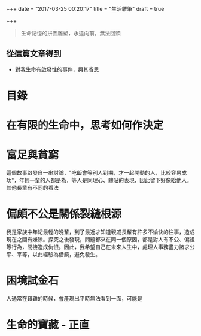+++
date = "2017-03-25 00:20:17"
title = "生活雜筆"
draft = true

+++

> 生命記憶的拼圖雕塑，永遠向前，無法回頭

## 從這篇文章得到

- 對我生命有啟發性的事件，與其省思

# 目錄

<!-- toc -->
<!-- more -->



# 在有限的生命中，思考如何作決定

# 富足與貧窮
這個故事啟發自一串討論，"吃飯會等別人到期，才一起開動的人，比較容易成功"，年輕一輩的人都是為，等人是同理心、體貼的表現，因此留下好像給他人。其他長輩有不同的看法


# 偏頗不公是關係裂縫根源

我是家族中年紀最輕的晚輩，到了最近才知道親戚長輩有許多不愉快的往事，造成現在之間有嫌隙。探究之後發現，問題都來在同一個原因，都是對人有不公、偏袒等行為，間接造成仇恨。因此，我希望自己在未來人生中，處理人事務盡力諸求公平、平等，以此經驗為借鏡，避免發生。

# 困境試金石

人通常在艱難的時候，會產現出平時無法看到一面，可能是

# 生命的寶藏 - 正直
